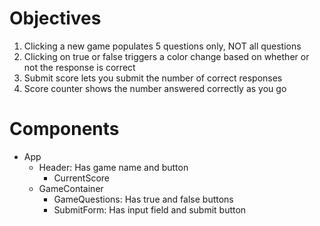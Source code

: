 
# Objectives

1) Clicking a new game populates 5 questions only, NOT all questions
2) Clicking on true or false triggers a color change based on whether or not the response is correct
3) Submit score lets you submit the number of correct responses
4) Score counter shows the number answered correctly as you go

# Components

- App
  - Header: Has game name and button
    - CurrentScore
  - GameContainer
    - GameQuestions: Has true and false buttons
    - SubmitForm: Has input field and submit button

